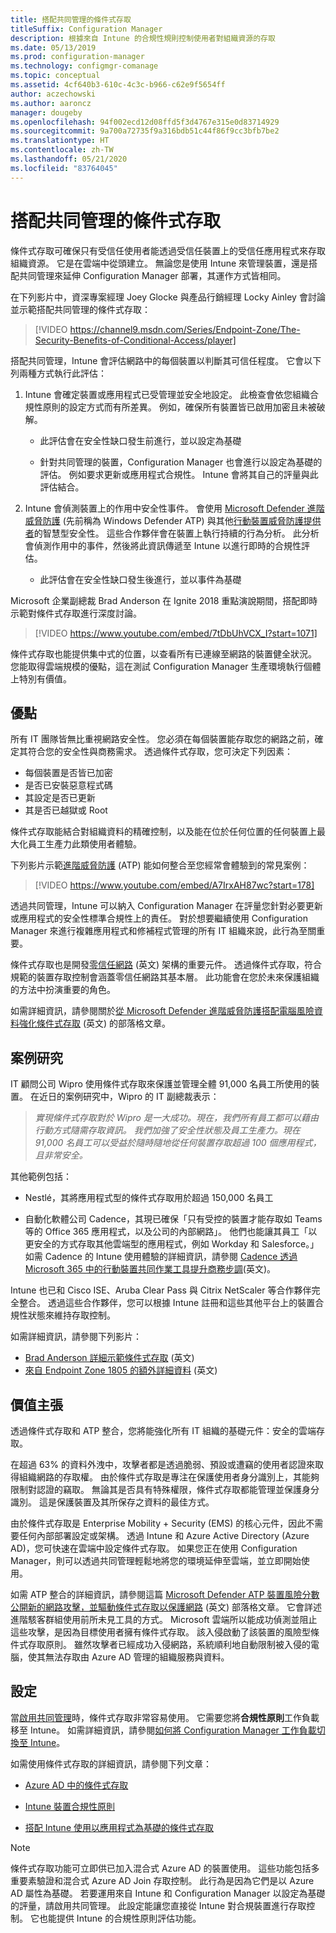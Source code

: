 ```yaml
---
title: 搭配共同管理的條件式存取
titleSuffix: Configuration Manager
description: 根據來自 Intune 的合規性規則控制使用者對組織資源的存取
ms.date: 05/13/2019
ms.prod: configuration-manager
ms.technology: configmgr-comanage
ms.topic: conceptual
ms.assetid: 4cf640b3-610c-4c3c-b966-c62e9f5654ff
author: aczechowski
ms.author: aaroncz
manager: dougeby
ms.openlocfilehash: 94f002ecd12d08ffd5f3d4767e315e0d83714929
ms.sourcegitcommit: 9a700a72735f9a316bdb51c44f86f9cc3bfb7be2
ms.translationtype: HT
ms.contentlocale: zh-TW
ms.lasthandoff: 05/21/2020
ms.locfileid: "83764045"
---
```

# <a name="conditional-access-with-co-management"></a>搭配共同管理的條件式存取

條件式存取可確保只有受信任使用者能透過受信任裝置上的受信任應用程式來存取組織資源。 它是在雲端中從頭建立。 無論您是使用 Intune 來管理裝置，還是搭配共同管理來延伸 Configuration Manager 部署，其運作方式皆相同。

在下列影片中，資深專案經理 Joey Glocke 與產品行銷經理 Locky Ainley 會討論並示範搭配共同管理的條件式存取：

> [!VIDEO https://channel9.msdn.com/Series/Endpoint-Zone/The-Security-Benefits-of-Conditional-Access/player]

搭配共同管理，Intune 會評估網路中的每個裝置以判斷其可信任程度。 它會以下列兩種方式執行此評估：

1. Intune 會確定裝置或應用程式已受管理並安全地設定。 此檢查會依您組織合規性原則的設定方式而有所差異。 例如，確保所有裝置皆已啟用加密且未被破解。  

    - 此評估會在安全性缺口發生前進行，並以設定為基礎  

    - 針對共同管理的裝置，Configuration Manager 也會進行以設定為基礎的評估。 例如要求更新或應用程式合規性。 Intune 會將其自己的評量與此評估結合。  

2. Intune 會偵測裝置上的作用中安全性事件。 會使用 [Microsoft Defender 進階威脅防護](/windows/security/threat-protection/microsoft-defender-atp/microsoft-defender-advanced-threat-protection) (先前稱為 Windows Defender ATP) 與其他[行動裝置威脅防護提供者](https://www.lookout.com/about/partners/microsoft)的智慧型安全性。 這些合作夥伴會在裝置上執行持續的行為分析。 此分析會偵測作用中的事件，然後將此資訊傳遞至 Intune 以進行即時的合規性評估。  

    - 此評估會在安全性缺口發生後進行，並以事件為基礎  

Microsoft 企業副總裁 Brad Anderson 在 Ignite 2018 重點演說期間，搭配即時示範對條件式存取進行深度討論。 

> [!VIDEO https://www.youtube.com/embed/7tDbUhVCX_I?start=1071]

條件式存取也能提供集中式的位置，以查看所有已連線至網路的裝置健全狀況。 您能取得雲端規模的優點，這在測試 Configuration Manager 生產環境執行個體上特別有價值。


## <a name="benefits"></a>優點

所有 IT 團隊皆無比重視網路安全性。 您必須在每個裝置能存取您的網路之前，確定其符合您的安全性與商務需求。 透過條件式存取，您可決定下列因素： 
- 每個裝置是否皆已加密  
- 是否已安裝惡意程式碼  
- 其設定是否已更新  
- 其是否已越獄或 Root  

條件式存取能結合對組織資料的精確控制，以及能在位於任何位置的任何裝置上最大化員工生產力此類使用者體驗。

下列影片示範[進階威脅防護](https://www.microsoft.com/windowsforbusiness/windows-atp) (ATP) 能如何整合至您經常會體驗到的常見案例：

> [!VIDEO https://www.youtube.com/embed/A7IrxAH87wc?start=178]

透過共同管理，Intune 可以納入 Configuration Manager 在評量您針對必要更新或應用程式的安全性標準合規性上的責任。 對於想要繼續使用 Configuration Manager 來進行複雜應用程式和修補程式管理的所有 IT 組織來說，此行為至關重要。

條件式存取也是開發[零信任網路](https://cloudblogs.microsoft.com/microsoftsecure/2018/06/14/building-zero-trust-networks-with-microsoft-365/) (英文) 架構的重要元件。 透過條件式存取，符合規範的裝置存取控制會涵蓋零信任網路其基本層。 此功能會在您於未來保護組織的方法中扮演重要的角色。

如需詳細資訊，請參閱關於[從 Microsoft Defender 進階威脅防護搭配電腦風險資料強化條件式存取](https://techcommunity.microsoft.com/t5/Enterprise-Mobility-Security/Enhancing-conditional-access-with-machine-risk-data-from-Windows/ba-p/250559) (英文) 的部落格文章。



## <a name="case-studies"></a>案例研究

IT 顧問公司 Wipro 使用條件式存取來保護並管理全體 91,000 名員工所使用的裝置。 在近日的案例研究中，Wipro 的 IT 副總裁表示：

> *實現條件式存取對於 Wipro 是一大成功。現在，我們所有員工都可以藉由行動方式隨需存取資訊。* 
> *我們加強了安全性狀態及員工生產力。現在 91,000 名員工可以受益於隨時隨地從任何裝置存取超過 100 個應用程式，且非常安全。*

<!-- waiting for the case study to be public
For more information, see [Wipro drives mobile productivity with Microsoft cloud security tools to improve customer engagements](https://customers.microsoft.com/story/446f72f9-2f50-4697-b688-6d279786e010)
-->

其他範例包括： 

- Nestlé，其將應用程式型的條件式存取用於超過 150,000 名員工  

- 自動化軟體公司 Cadence，其現已確保「只有受控的裝置才能存取如 Teams 等的 Office 365 應用程式，以及公司的內部網路」。 他們也能讓其員工「以更安全的方式存取其他雲端型的應用程式，例如 Workday 和 Salesforce。」 如需 Cadence 的 Intune 使用體驗的詳細資訊，請參閱 [Cadence 透過 Microsoft 365 中的行動裝置共同作業工具提升商務步調](https://customers.microsoft.com/story/cadence-partner-professional-services-microsoft-365)\(英文\)。

Intune 也已和 Cisco ISE、Aruba Clear Pass 與 Citrix NetScaler 等合作夥伴完全整合。 透過這些合作夥伴，您可以根據 Intune 註冊和這些其他平台上的裝置合規性狀態來維持存取控制。

如需詳細資訊，請參閱下列影片：
- [Brad Anderson 詳細示範條件式存取](https://youtu.be/8321obNofgM?t=547) (英文)  
- [來自 Endpoint Zone 1805 的額外詳細資料](https://youtu.be/f-ILlEuBFZg?t=196) \(英文\)  


## <a name="value-proposition"></a>價值主張

透過條件式存取和 ATP 整合，您將能強化所有 IT 組織的基礎元件：安全的雲端存取。

在超過 63% 的資料外洩中，攻擊者都是透過脆弱、預設或遭竊的使用者認證來取得組織網路的存取權。 由於條件式存取是專注在保護使用者身分識別上，其能夠限制對認證的竊取。 無論其是否具有特殊權限，條件式存取都能管理並保護身分識別。 這是保護裝置及其所保存之資料的最佳方式。

由於條件式存取是 Enterprise Mobility + Security (EMS) 的核心元件，因此不需要任何內部部署設定或架構。 透過 Intune 和 Azure Active Directory (Azure AD)，您可快速在雲端中設定條件式存取。 如果您正在使用 Configuration Manager，則可以透過共同管理輕鬆地將您的環境延伸至雲端，並立即開始使用。

如需 ATP 整合的詳細資訊，請參閱這篇 [Microsoft Defender ATP 裝置風險分數公開新的網路攻擊，並驅動條件式存取以保護網路](https://cloudblogs.microsoft.com/microsoftsecure/2018/11/28/windows-defender-atp-device-risk-score-exposes-new-cyberattack-drives-conditional-access-to-protect-networks/) (英文) 部落格文章。 它會詳述進階駭客群組使用前所未見工具的方式。 Microsoft 雲端所以能成功偵測並阻止這些攻擊，是因為目標使用者擁有條件式存取。 該入侵啟動了該裝置的風險型條件式存取原則。 雖然攻擊者已經成功入侵網路，系統順利地自動限制被入侵的電腦，使其無法存取由 Azure AD 管理的組織服務與資料。



## <a name="configure"></a>設定

當[啟用共同管理](how-to-enable.md)時，條件式存取非常容易使用。 它需要您將**合規性原則**工作負載移至 Intune。 如需詳細資訊，請參閱[如何將 Configuration Manager 工作負載切換至 Intune](how-to-switch-workloads.md)。 

如需使用條件式存取的詳細資訊，請參閱下列文章： 

- [Azure AD 中的條件式存取](https://docs.microsoft.com/azure/active-directory/conditional-access/overview)  

- [Intune 裝置合規性原則](https://docs.microsoft.com/intune/device-compliance)  

- [搭配 Intune 使用以應用程式為基礎的條件式存取](https://docs.microsoft.com/intune/app-based-conditional-access-intune)  

> [!Note]  
> 條件式存取功能可立即供已加入混合式 Azure AD 的裝置使用。 這些功能包括多重要素驗證和混合式 Azure AD Join 存取控制。 此行為是因為它們是以 Azure AD 屬性為基礎。 若要運用來自 Intune 和 Configuration Manager 以設定為基礎的評量，請啟用共同管理。 此設定能讓您直接從 Intune 對合規裝置進行存取控制。 它也能提供 Intune 的合規性原則評估功能。  

